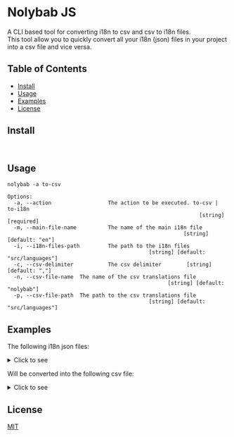 # Nolybab JS

A CLI based tool for converting i18n to csv and csv to i18n files.  
This tool allow you to quickly convert all your i18n (json) files in your project into a csv file and vice versa.

## Table of Contents
* [Install](#install)
* [Usage](#usage)
* [Examples](#examples)
* [License](#license)


## Install
```
 
```

## Usage
```
nolybab -a to-csv 

Options:
  -a, --action                  The action to be executed. to-csv | to-i18n
                                                             [string] [required]
  -m, --main-file-name          The name of the main i18n file
                                                        [string] [default: "en"]
  -i, --i18n-files-path         The path to the i18n files
                                             [string] [default: "src/languages"]
  -c, --csv-delimiter           The csv delimiter        [string] [default: ","]
  -n, --csv-file-name  The name of the csv translations file
                                                   [string] [default: "nolybab"]
  -p, --csv-file-path  The path to the csv translations file
                                             [string] [default: "src/languages"]
```

## Examples
The following i18n json files:
<details>
  <summary>Click to see</summary>

  ```
  export const en = {
    hello: 'Hello',
    yes: 'Yes',
    no: 'No',
    login: {
      title: 'Login',
      message: 'Please login'
    },
    home: {
      description: 'Welcome to Nolybab',
      header: {
        title: 'Nolybab'
      },
      footer: {
        credit: '2022 Nolybab'
      },
      body: {
        about: {
          title: 'About'
        },
        contact_us: 'Contact us'
      }
    }
  }

  export const fr = {
    hello: 'Bonjour',
    yes: 'Oui',
    no: 'Non',
    login: {
      title: 'Connexion',
      message: 'Veuillez vous connecter'
    },
    home: {
      description: 'Bienvenue sur Nolybab',
      header: {
        title: 'Nolybab'
      },
      footer: {
        credit: '2022 Nolybab'
      },
      body: {
        about: {
          title: 'Sur'
        },
        contact_us: 'Nous contacter'
      }
    }
  }

  export const es = {
    hello: 'Hola',
    yes: 'Sí',
    no: 'No',
    login: {
      title: 'Acceso',
      message: 'Por favor Iniciar sesión'
    },
    home: {
      description: 'Bienvenido a nolybab',
      header: {
        title: 'Nolybab'
      },
      footer: {
        credit: '2022 Nolybab'
      },
      body: {
        about: {
          title: 'Acerca de'
        },
        contact_us: 'Contacta con nosotros'
      }
    }
  }
  ```
</details>

Will be converted into the following csv file:  

<details>
  <summary>Click to see</summary>

  ```
  ,en,es,fr
  hello,Hello,Hola,Bonjour
  yes,Yes,Sí,Oui
  no,No,No,Non
  login.title,Login,Acceso,Connexion
  login.message,Please login,Por favor Iniciar sesión,Veuillez vous connecter
  home.description,Welcome to Nolybab,Bienvenido a nolybab,Bienvenue sur Nolybab
  home.header.title,Nolybab,Nolybab,Nolybab
  home.footer.credit,2022 Nolybab,2022 Nolybab,2022 Nolybab
  home.body.about.title,About,Acerca de,Sur
  home.body.contact_us,Contact us,Contacta con nosotros,Nous contacter
  ```

  ![CSV file](https://user-images.githubusercontent.com/18335346/167492345-ee742731-9f66-4a8f-9f79-a6b37115fc91.png)

</details>

## License

[MIT](LICENSE)
